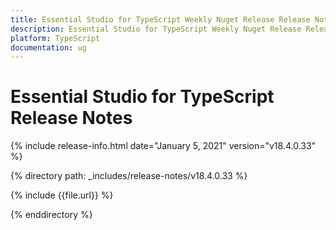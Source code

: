```yaml
---
title: Essential Studio for TypeScript Weekly Nuget Release Release Notes  
description: Essential Studio for TypeScript Weekly Nuget Release Release Notes  
platform: TypeScript
documentation: ug
---
```


# Essential Studio for TypeScript  Release Notes  

{% include release-info.html date="January 5, 2021"  version="v18.4.0.33" %} 


{% directory path: _includes/release-notes/v18.4.0.33 %}

{% include {{file.url}} %}

{% enddirectory %}